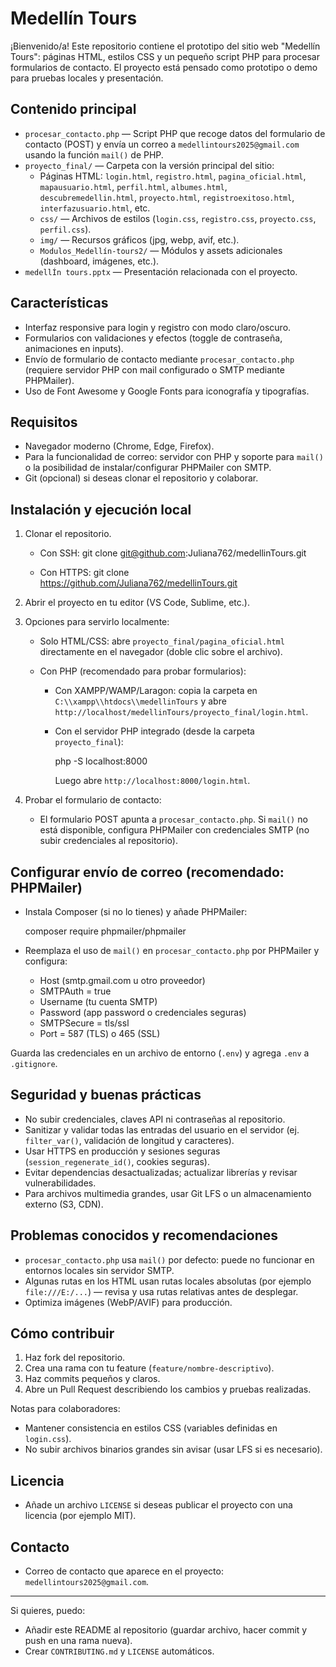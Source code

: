 # Medellín Tours

¡Bienvenido/a! Este repositorio contiene el prototipo del sitio web "Medellín Tours": páginas HTML, estilos CSS y un pequeño script PHP para procesar formularios de contacto. El proyecto está pensado como prototipo o demo para pruebas locales y presentación.

## Contenido principal

- `procesar_contacto.php` — Script PHP que recoge datos del formulario de contacto (POST) y envía un correo a `medellintours2025@gmail.com` usando la función `mail()` de PHP.
- `proyecto_final/` — Carpeta con la versión principal del sitio:
	- Páginas HTML: `login.html`, `registro.html`, `pagina_oficial.html`, `mapausuario.html`, `perfil.html`, `albumes.html`, `descubremedellin.html`, `proyecto.html`, `registroexitoso.html`, `interfazusuario.html`, etc.
	- `css/` — Archivos de estilos (`login.css`, `registro.css`, `proyecto.css`, `perfil.css`).
	- `img/` — Recursos gráficos (jpg, webp, avif, etc.).
	- `Modulos_Medellín-tours2/` — Módulos y assets adicionales (dashboard, imágenes, etc.).
- `medellÍn tours.pptx` — Presentación relacionada con el proyecto.

## Características

- Interfaz responsive para login y registro con modo claro/oscuro.
- Formularios con validaciones y efectos (toggle de contraseña, animaciones en inputs).
- Envío de formulario de contacto mediante `procesar_contacto.php` (requiere servidor PHP con mail configurado o SMTP mediante PHPMailer).
- Uso de Font Awesome y Google Fonts para iconografía y tipografías.

## Requisitos

- Navegador moderno (Chrome, Edge, Firefox).
- Para la funcionalidad de correo: servidor con PHP y soporte para `mail()` o la posibilidad de instalar/configurar PHPMailer con SMTP.
- Git (opcional) si deseas clonar el repositorio y colaborar.

## Instalación y ejecución local

1. Clonar el repositorio.

	 - Con SSH:
		 git clone git@github.com:Juliana762/medellinTours.git

	 - Con HTTPS:
		 git clone https://github.com/Juliana762/medellinTours.git

2. Abrir el proyecto en tu editor (VS Code, Sublime, etc.).

3. Opciones para servirlo localmente:

	 - Solo HTML/CSS: abre `proyecto_final/pagina_oficial.html` directamente en el navegador (doble clic sobre el archivo).

	 - Con PHP (recomendado para probar formularios):

		 - Con XAMPP/WAMP/Laragon: copia la carpeta en `C:\\xampp\\htdocs\\medellinTours` y abre `http://localhost/medellinTours/proyecto_final/login.html`.

		 - Con el servidor PHP integrado (desde la carpeta `proyecto_final`):

			 php -S localhost:8000

			 Luego abre `http://localhost:8000/login.html`.

4. Probar el formulario de contacto:

	 - El formulario POST apunta a `procesar_contacto.php`. Si `mail()` no está disponible, configura PHPMailer con credenciales SMTP (no subir credenciales al repositorio).

## Configurar envío de correo (recomendado: PHPMailer)

- Instala Composer (si no lo tienes) y añade PHPMailer:

	composer require phpmailer/phpmailer

- Reemplaza el uso de `mail()` en `procesar_contacto.php` por PHPMailer y configura:

	- Host (smtp.gmail.com u otro proveedor)
	- SMTPAuth = true
	- Username (tu cuenta SMTP)
	- Password (app password o credenciales seguras)
	- SMTPSecure = tls/ssl
	- Port = 587 (TLS) o 465 (SSL)

Guarda las credenciales en un archivo de entorno (`.env`) y agrega `.env` a `.gitignore`.

## Seguridad y buenas prácticas

- No subir credenciales, claves API ni contraseñas al repositorio.
- Sanitizar y validar todas las entradas del usuario en el servidor (ej. `filter_var()`, validación de longitud y caracteres).
- Usar HTTPS en producción y sesiones seguras (`session_regenerate_id()`, cookies seguras).
- Evitar dependencias desactualizadas; actualizar librerías y revisar vulnerabilidades.
- Para archivos multimedia grandes, usar Git LFS o un almacenamiento externo (S3, CDN).

## Problemas conocidos y recomendaciones

- `procesar_contacto.php` usa `mail()` por defecto: puede no funcionar en entornos locales sin servidor SMTP.
- Algunas rutas en los HTML usan rutas locales absolutas (por ejemplo `file:///E:/...`) — revisa y usa rutas relativas antes de desplegar.
- Optimiza imágenes (WebP/AVIF) para producción.

## Cómo contribuir

1. Haz fork del repositorio.
2. Crea una rama con tu feature (`feature/nombre-descriptivo`).
3. Haz commits pequeños y claros.
4. Abre un Pull Request describiendo los cambios y pruebas realizadas.

Notas para colaboradores:

- Mantener consistencia en estilos CSS (variables definidas en `login.css`).
- No subir archivos binarios grandes sin avisar (usar LFS si es necesario).

## Licencia

- Añade un archivo `LICENSE` si deseas publicar el proyecto con una licencia (por ejemplo MIT).

## Contacto

- Correo de contacto que aparece en el proyecto: `medellintours2025@gmail.com`.

---

Si quieres, puedo:
- Añadir este README al repositorio (guardar archivo, hacer commit y push en una rama nueva). 
- Crear `CONTRIBUTING.md` y `LICENSE` automáticos.
